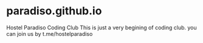 # paradiso.github.io
Hostel Paradiso Coding Club
This is just a very begining of coding club.
you can join us by t.me/hostelparadiso
